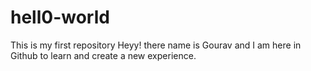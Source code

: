 # hell0-world
This is my first repository
Heyy! there name is Gourav and I am here in Github to learn and create a new experience.
